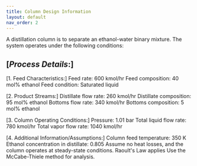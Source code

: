 ```yaml
---
title: Column Design Information
layout: default
nav_order: 2
---
```


A distillation column is to separate an ethanol-water binary mixture. The system operates under the following conditions:
## [*Process Details*:]

[1. Feed Characteristics:]
  Feed rate: 600 kmol/hr
  Feed composition: 40 mol% ethanol
  Feed condition: Saturated liquid

[2. Product Streams:]
  Distillate flow rate: 260 kmol/hr
  Distillate composition: 95 mol% ethanol
  Bottoms flow rate: 340 kmol/hr
  Bottoms composition: 5 mol% ethanol

[3. Column Operating Conditions:]
  Pressure: 1.01 bar
  Total liquid flow rate: 780 kmol/hr
  Total vapor flow rate: 1040 kmol/hr

[4. Additional Information/Assumptions:]
  Column feed temperature: 350 K
  Ethanol concentration in distillate: 0.805
  Assume no heat losses, and the column operates at steady-state conditions.
  Raoult's Law applies
  Use the McCabe-Thiele method for analysis.
